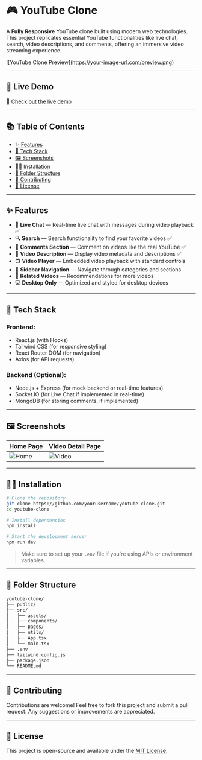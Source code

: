 # 🎮 YouTube Clone

A **Fully Responsive**  YouTube clone built using modern web technologies. This project replicates essential YouTube functionalities like live chat, search, video descriptions, and comments, offering an immersive video streaming experience.

![YouTube Clone Preview][(https://your-image-url.com/preview.png)](https://youtube-clone-two-ivory.vercel.app/)

---

## 🚀 Live Demo

🔗 [Check out the live demo](https://your-deployment-link.com)

---

## 📚 Table of Contents

* [✨ Features](#✨-features)
* [💠 Tech Stack](#💠-tech-stack)
* [🖼️ Screenshots](#🖼️-screenshots)
* [🧑‍💻 Installation](#🧑‍💻-installation)
* [📁 Folder Structure](#📁-folder-structure)
* [🤝 Contributing](#🤝-contributing)
* [📄 License](#📄-license)

---

## ✨ Features

* 🔴 **Live Chat** — Real-time live chat with messages during video playback ✅
* 🔍 **Search** — Search functionality to find your favorite videos ✅
* 💬 **Comments Section** — Comment on videos like the real YouTube ✅
* 📄 **Video Description** — Display video metadata and descriptions ✅
* 📺 **Video Player** — Embedded video playback with standard controls
* 🧝 **Sidebar Navigation** — Navigate through categories and sections
* 📂 **Related Videos** — Recommendations for more videos
* 💻 **Desktop Only** — Optimized and styled for desktop devices

---

## 💠 Tech Stack

### Frontend:

* React.js (with Hooks)
* Tailwind CSS (for responsive styling)
* React Router DOM (for navigation)
* Axios (for API requests)

### Backend (Optional):

* Node.js + Express (for mock backend or real-time features)
* Socket.IO (for Live Chat if implemented in real-time)
* MongoDB (for storing comments, if implemented)

---

## 🖼️ Screenshots

| Home Page                                    | Video Detail Page                              |
| -------------------------------------------- | ---------------------------------------------- |
| ![Home](https://your-image-url.com/home.png) | ![Video](https://your-image-url.com/video.png) |

---

## 🧑‍💻 Installation

```bash
# Clone the repository
git clone https://github.com/yourusername/youtube-clone.git
cd youtube-clone

# Install dependencies
npm install

# Start the development server
npm run dev
```

> Make sure to set up your `.env` file if you're using APIs or environment variables.

---

## 📁 Folder Structure

```bash
youtube-clone/
├── public/
├── src/
│   ├── assets/
│   ├── components/
│   ├── pages/
│   ├── utils/
│   ├── App.tsx
│   └── main.tsx
├── .env
├── tailwind.config.js
├── package.json
└── README.md
```

---

## 🤝 Contributing

Contributions are welcome! Feel free to fork this project and submit a pull request. Any suggestions or improvements are appreciated.

---

## 📄 License

This project is open-source and available under the [MIT License](LICENSE).
